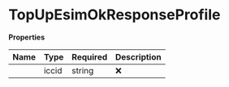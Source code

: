 # TopUpEsimOkResponseProfile



**Properties**

| Name | Type | Required | Description |
| :-------- | :----------| :----------| :----------|
    | iccid | string | ❌ | ID of the eSIM |


